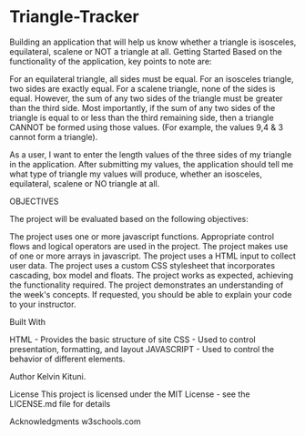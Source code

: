 # Triangle-Tracker

Building an application that will help us know whether a triangle is isosceles, equilateral, scalene or NOT a triangle at all.
Getting Started
Based on the functionality of the application, key points to note are:

For an equilateral triangle, all sides must be equal.
For an isosceles triangle, two sides are exactly equal.
For a scalene triangle, none of the sides is equal. However, the sum of any two sides of the triangle must be greater than the third side.
Most importantly, if the sum of any two sides of the triangle is equal to or less than the third remaining side, then a triangle CANNOT be formed using those values. (For example, the values 9,4 & 3 cannot form a triangle).

As a user, I want to enter the length values of the three sides of my triangle in the application.
After submitting my values, the application should tell me what type of triangle my values will produce, whether an isosceles, equilateral, scalene or NO triangle at all.

OBJECTIVES

The project will be evaluated based on the following objectives:

The project uses one or more javascript functions.
Appropriate control flows and logical operators are used in the project.
The project makes use of one or more arrays in javascript.
The project uses a  HTML input to collect user data.
The project uses a custom CSS stylesheet that incorporates cascading, box model and floats.
The project works as expected, achieving the functionality required.
The project demonstrates an understanding of the week's concepts. If requested, you should be able to explain your code to your instructor.


Built With

HTML - Provides the basic structure of site
CSS - Used to control presentation, formatting, and layout
JAVASCRIPT - Used to control the behavior of different elements.

Author
Kelvin Kituni.

License
This project is licensed under the MIT License - see the LICENSE.md file for details

Acknowledgments
w3schools.com
